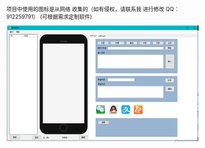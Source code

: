 项目中使用的图标是从网络 收集的（如有侵权，请联系我 进行修改 QQ：912259791）  (可根据需求定制软件) 

![c.png](https://github.com/ZJ69719496/AndroidControl/blob/master/c.png)  
